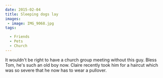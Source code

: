 ```yaml
---
date: 2015-02-04
title: Sleeping dogs lay
images: 
 - image: IMG_9068.jpg
tags:

  - Friends
  - Pets
  - Church
---
```

It wouldn't be right to have a church group meeting without this guy. Bless Tom, he's such an old boy now. Claire recently took him for a haircut which was so severe that he now has to wear a pullover.  